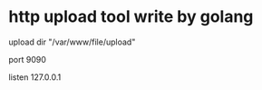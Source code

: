 # http upload tool write by golang

upload dir  "/var/www/file/upload"

port 9090

listen 127.0.0.1
